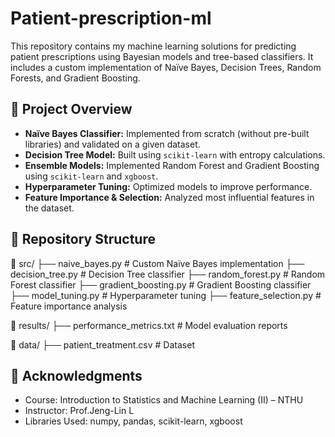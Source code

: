 # Patient-prescription-ml

This repository contains my machine learning solutions for predicting patient prescriptions using Bayesian models and tree-based classifiers. It includes a custom implementation of Naïve Bayes, Decision Trees, Random Forests, and Gradient Boosting.

## 📌 Project Overview
- **Naïve Bayes Classifier:** Implemented from scratch (without pre-built libraries) and validated on a given dataset.
- **Decision Tree Model:** Built using `scikit-learn` with entropy calculations.
- **Ensemble Models:** Implemented Random Forest and Gradient Boosting using `scikit-learn` and `xgboost`.
- **Hyperparameter Tuning:** Optimized models to improve performance.
- **Feature Importance & Selection:** Analyzed most influential features in the dataset.

## 📂 Repository Structure
📂 src/ 
├── naive_bayes.py # Custom Naïve Bayes implementation 
├── decision_tree.py # Decision Tree classifier 
├── random_forest.py # Random Forest classifier 
├── gradient_boosting.py # Gradient Boosting classifier 
├── model_tuning.py # Hyperparameter tuning 
├── feature_selection.py # Feature importance analysis 

📂 results/ 
├── performance_metrics.txt # Model evaluation reports 

📂 data/ 
├── patient_treatment.csv # Dataset

## 📜 Acknowledgments

- Course: Introduction to Statistics and Machine Learning (II) – NTHU
- Instructor: Prof.Jeng-Lin L
- Libraries Used: numpy, pandas, scikit-learn, xgboost
